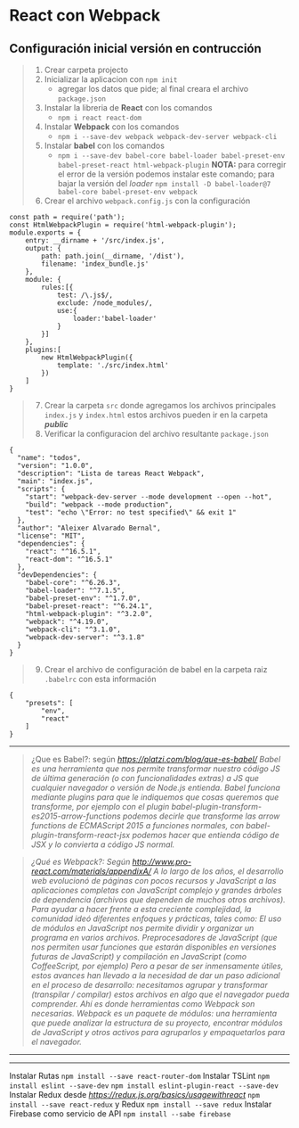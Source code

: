 # **React con Webpack**
## **Configuración inicial versión en contrucción**
> 1. Crear carpeta projecto
> 2.  Inicializar la aplicacion con `npm init`
>     - agregar los datos que pide; al final creara el archivo `package.json`
> 3. Instalar la libreria de **React** con los comandos  
>     - `npm i react react-dom`
> 4. Instalar **Webpack** con los comandos
>     - `npm i --save-dev webpack webpack-dev-server webpack-cli`
> 5. Instalar **babel** con los comandos
>     - `npm i --save-dev babel-core babel-loader babel-preset-env babel-preset-react html-webpack-plugin` **NOTA:** para corregir el error de la versión podemos instalar este comando; para bajar la versión del *loader* `npm install -D babel-loader@7 babel-core babel-preset-env webpack`
> 6. Crear el archivo `webpack.config.js` con la configuración

```
const path = require('path');
const HtmlWebpackPlugin = require('html-webpack-plugin');
module.exports = {
    entry: __dirname + '/src/index.js',
    output: {
        path: path.join(__dirname, '/dist'),
        filename: 'index_bundle.js'
    },
    module: {
        rules:[{
            test: /\.js$/,
            exclude: /node_modules/,
            use:{
                loader:'babel-loader'
            }
        }]
    },
    plugins:[
        new HtmlWebpackPlugin({
            template: './src/index.html'
        })
    ]
}
```
> 7. Crear la carpeta `src` donde agregamos los archivos principales `index.js` y `index.html` estos archivos pueden ir en la carpeta ***public*** 
> 8. Verificar la configuracion del archivo resultante `package.json` 
```
{
  "name": "todos",
  "version": "1.0.0",
  "description": "Lista de tareas React Webpack",
  "main": "index.js",
  "scripts": {
    "start": "webpack-dev-server --mode development --open --hot",
    "build": "webpack --mode production",
    "test": "echo \"Error: no test specified\" && exit 1"
  },
  "author": "Aleixer Alvarado Bernal",
  "license": "MIT",
  "dependencies": {
    "react": "^16.5.1",
    "react-dom": "^16.5.1"
  },
  "devDependencies": {
    "babel-core": "^6.26.3",
    "babel-loader": "^7.1.5",
    "babel-preset-env": "^1.7.0",
    "babel-preset-react": "^6.24.1",
    "html-webpack-plugin": "^3.2.0",
    "webpack": "^4.19.0",
    "webpack-cli": "^3.1.0",
    "webpack-dev-server": "^3.1.8"
  }
}
```
> 9. Crear el archivo de configuración de babel en la carpeta raiz `.babelrc` con esta información
```
{
    "presets": [
        "env",
        "react"
    ]
}
```


---

> ¿Que es Babel?: según *https://platzi.com/blog/que-es-babel/* *Babel es una herramienta que nos permite transformar nuestro código JS de última generación (o con funcionalidades extras) a JS que cualquier navegador o versión de Node.js entienda.
Babel funciona mediante plugins para que le indiquemos que cosas queremos que transforme, por ejemplo con el plugin babel-plugin-transform-es2015-arrow-functions podemos decirle que transforme las arrow functions de ECMAScript 2015 a funciones normales, con babel-plugin-transform-react-jsx podemos hacer que entienda código de JSX y lo convierta a código JS normal.*

> *¿Qué es Webpack?: Según *http://www.pro-react.com/materials/appendixA/*
A lo largo de los años, el desarrollo web evolucionó de páginas con pocos recursos y JavaScript a las aplicaciones completas con JavaScript complejo y grandes árboles de dependencia (archivos que dependen de muchos otros archivos).
Para ayudar a hacer frente a esta creciente complejidad, la comunidad ideó diferentes enfoques y prácticas, tales como:
El uso de módulos en JavaScript nos permite dividir y organizar un programa en varios archivos.
Preprocesadores de JavaScript (que nos permiten usar funciones que estarán disponibles en versiones futuras de JavaScript) y compilación en JavaScript (como CoffeeScript, por ejemplo)
Pero a pesar de ser inmensamente útiles, estos avances han llevado a la necesidad de dar un paso adicional en el proceso de desarrollo: necesitamos agrupar y transformar (transpilar / compilar) estos archivos en algo que el navegador pueda comprender. Ahí es donde herramientas como Webpack son necesarias.
Webpack es un paquete de módulos: una herramienta que puede analizar la estructura de su proyecto, encontrar módulos de JavaScript y otros activos para agruparlos y empaquetarlos para el navegador.*
---
---

Instalar Rutas `npm install --save react-router-dom`
Instalar TSLint `npm install eslint --save-dev`
          `npm install eslint-plugin-react --save-dev`
Instalar Redux desde *https://redux.js.org/basics/usagewithreact*  `npm install --save react-redux`
         y Redux                                                   `npm install --save redux`
Instalar Firebase como servicio de API `npm install --sabe firebase`